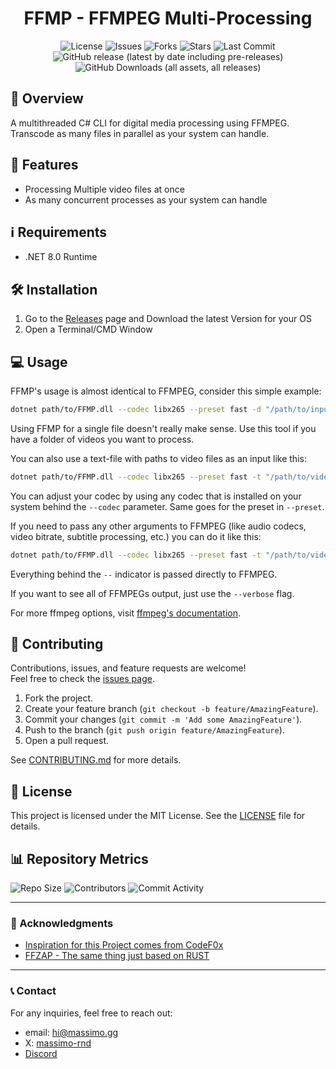 <div align="center">

# FFMP - FFMPEG Multi-Processing

![License](https://img.shields.io/github/license/massimo-rnd/FFMP)
![Issues](https://img.shields.io/github/issues/massimo-rnd/FFMP)
![Forks](https://img.shields.io/github/forks/massimo-rnd/FFMP)
![Stars](https://img.shields.io/github/stars/massimo-rnd/FFMP)
![Last Commit](https://img.shields.io/github/last-commit/massimo-rnd/FFMP)
![GitHub release (latest by date including pre-releases)](https://img.shields.io/github/v/release/massimo-rnd/FFMP?include_prereleases)
![GitHub Downloads (all assets, all releases)](https://img.shields.io/github/downloads/massimo-rnd/FFMP/total?label=Total%20Users)

</div>

## 🚀 Overview

A multithreaded C# CLI for digital media processing using FFMPEG. Transcode as many files in parallel as your system can handle.

## 🎯 Features

- Processing Multiple video files at once
- As many concurrent processes as your system can handle

## ℹ️ Requirements
- .NET 8.0 Runtime

## 🛠️ Installation

1. Go to the [Releases](https://github.com/massimo-rnd/FFMP/releases/latest) page and Download the latest Version for your OS
2. Open a Terminal/CMD Window

## 💻 Usage

FFMP's usage is almost identical to FFMPEG, consider this simple example:

```bash
dotnet path/to/FFMP.dll --codec libx265 --preset fast -d "/path/to/input/files" --output-pattern "/path/to/output/files/{{name}}_compressed{{ext}}" --threads 2
```
Using FFMP for a single file doesn't really make sense. Use this tool if you have a folder of videos you want to process.

You can also use a text-file with paths to video files as an input like this:

```bash
dotnet path/to/FFMP.dll --codec libx265 --preset fast -t "/path/to/videos.txt" --output-pattern "/path/to/output/files/{{name}}_compressed{{ext}}" --threads 2
```

You can adjust your codec by using any codec that is installed on your system behind the `--codec` parameter. Same goes for the preset in `--preset`.

If you need to pass any other arguments to FFMPEG (like audio codecs, video bitrate, subtitle processing, etc.) you can do it like this:

```bash
dotnet path/to/FFMP.dll --codec libx265 --preset fast -t "/path/to/videos.txt" --output-pattern "/path/to/output/files/{{name}}_compressed{{ext}}" --threads 2 -- -crf 22 -pix_fmt yuv420p10le -c:a libopus -b:a 320k -c:s copy
```
Everything behind the `--` indicator is passed directly to FFMPEG.

If you want to see all of FFMPEGs output, just use the `--verbose` flag.

For more ffmpeg options, visit [ffmpeg's documentation](https://ffmpeg.org/ffmpeg.html).

## 🤝 Contributing

Contributions, issues, and feature requests are welcome!  
Feel free to check the [issues page](https://github.com/massimo-rnd/FFMP/issues).

1. Fork the project.
2. Create your feature branch (`git checkout -b feature/AmazingFeature`).
3. Commit your changes (`git commit -m 'Add some AmazingFeature'`).
4. Push to the branch (`git push origin feature/AmazingFeature`).
5. Open a pull request.

See [CONTRIBUTING.md](CONTRIBUTING.md) for more details.

## 📜 License

This project is licensed under the MIT License. See the [LICENSE](LICENSE) file for details.

## 📊 Repository Metrics

![Repo Size](https://img.shields.io/github/repo-size/massimo-rnd/FFMP)
![Contributors](https://img.shields.io/github/contributors/massimo-rnd/FFMP)
![Commit Activity](https://img.shields.io/github/commit-activity/m/massimo-rnd/FFMP)

---

### 🌟 Acknowledgments

- [Inspiration for this Project comes from CodeF0x](https://github.com/CodeF0x)
- [FFZAP - The same thing just based on RUST](https://github.com/CodeF0x/ffzap)

---

### 📞 Contact

For any inquiries, feel free to reach out:
- email: [hi@massimo.gg](mailto:hi@massimo.gg)
- X: [massimo-rnd](https://x.com/massimo-rnd)
- [Discord](https://discord.gg/wmC5AA6c)